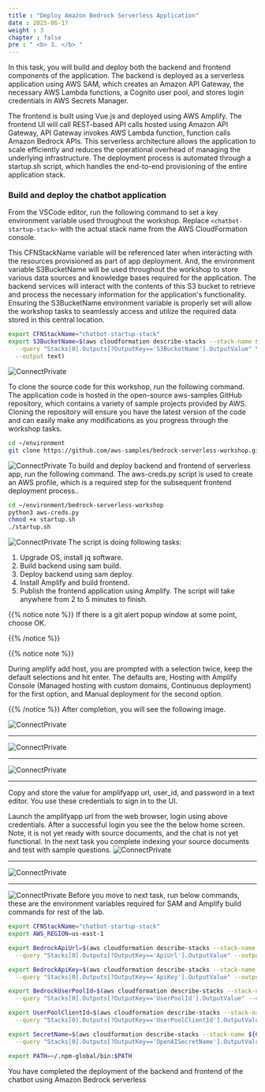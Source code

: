 ```yaml
---
title : "Deploy Amazon Bedrock Serverless Application"
date : 2025-06-17
weight : 3
chapter : false
pre : " <b> 3. </b> "
---
```

In this task, you will build and deploy both the backend and frontend components of the application. The backend is deployed as a serverless application using AWS SAM, which creates an Amazon API Gateway, the necessary AWS Lambda functions, a Cognito user pool, and stores login credentials in AWS Secrets Manager.

The frontend is built using Vue.js and deployed using AWS Amplify. The frontend UI will call REST-based API calls hosted using Amazon API Gateway, API Gateway invokes AWS Lambda function, function calls Amazon Bedrock APIs. This serverless architecture allows the application to scale efficiently and reduces the operational overhead of managing the underlying infrastructure. The deployment process is automated through a startup.sh script, which handles the end-to-end provisioning of the entire application stack.

### Build and deploy the chatbot application
From the VSCode editor, run the following command to set a key environment variable used throughout the workshop. Replace `<chatbot-startup-stack>` with the actual stack name from the AWS CloudFormation console.

This CFNStackName variable will be referenced later when interacting with the resources provisioned as part of app deployment. And, the environment variable S3BucketName will be used throughout the workshop to store various data sources and knowledge bases required for the application. The backend services will interact with the contents of this S3 bucket to retrieve and process the necessary information for the application's functionality. Ensuring the S3BucketName environment variable is properly set will allow the workshop tasks to seamlessly access and utilize the required data stored in this central location.


````bash
export CFNStackName="chatbot-startup-stack"
export S3BucketName=$(aws cloudformation describe-stacks --stack-name ${CFNStackName} \
  --query "Stacks[0].Outputs[?OutputKey=='S3BucketName'].OutputValue" \
  --output text)

````
![ConnectPrivate](https://github.com/PVinhP/PPV_Workshop_01/blob/main/Workshop/static/images/anh/anh8.png?raw=true)

To clone the source code for this workshop, run the following command. The application code is hosted in the open-source aws-samples GitHub repository, which contains a variety of sample projects provided by AWS. Cloning the repository will ensure you have the latest version of the code and can easily make any modifications as you progress through the workshop tasks.

````bash
cd ~/environment
git clone https://github.com/aws-samples/bedrock-serverless-workshop.git
````
![ConnectPrivate](https://github.com/PVinhP/PPV_Workshop_01/blob/main/Workshop/static/images/anh/anh9.png?raw=true)
To build and deploy backend and frontend of serverless app, run the following command. The aws-creds.py script is used to create an AWS profile, which is a required step for the subsequent frontend deployment process..

````bash
cd ~/environment/bedrock-serverless-workshop
python3 aws-creds.py
chmod +x startup.sh
./startup.sh
````
![ConnectPrivate](https://github.com/PVinhP/PPV_Workshop_01/blob/main/Workshop/static/images/anh/anh11.png?raw=true)
The script is doing following tasks:

1. Upgrade OS, install jq software.
2. Build backend using sam build.
3. Deploy backend using sam deploy.
4. Install Amplify and build frontend.
5. Publish the frontend application using Amplify.
The script will take anywhere from 2 to 5 minutes to finish.

{{% notice note %}}
If there is a git alert popup window at some point, choose OK.

{{% /notice %}}

{{% notice note %}}

During amplify add host, you are prompted with a selection twice, keep the default selections and hit enter. The defaults are, Hosting with Amplify Console (Managed hosting with custom domains, Continuous deployment) for the first option, and Manual deployment for the second option.

{{% /notice %}}
After completion, you will see the following image.

![ConnectPrivate](https://github.com/PVinhP/PPV_Workshop_01/blob/main/Workshop/static/images/anh/anh12.png?raw=true)

---
![ConnectPrivate](https://github.com/PVinhP/PPV_Workshop_01/blob/main/Workshop/static/images/anh/anh13.png?raw=true)

---
![ConnectPrivate](https://github.com/PVinhP/PPV_Workshop_01/blob/main/Workshop/static/images/anh/anh14.png?raw=true)

---
Copy and store the value for amplifyapp url, user_id, and password in a text editor. You use these credentials to sign in to the UI.

Launch the amplifyapp url from the web browser, login using above credentials. After a successful login you see the the below home screen. Note, it is not yet ready with source documents, and the chat is not yet functional. In the next task you complete indexing your source documents and test with sample questions.
![ConnectPrivate](https://github.com/PVinhP/PPV_Workshop_01/blob/main/Workshop/static/images/anh/anh15.png?raw=true)

---
![ConnectPrivate](https://github.com/PVinhP/PPV_Workshop_01/blob/main/Workshop/static/images/anh/anh16.png?raw=true)

---
![ConnectPrivate](https://github.com/PVinhP/PPV_Workshop_01/blob/main/Workshop/static/images/anh/anh17.png?raw=true)
Before you move to next task, run below commands, these are the environment variables required for SAM and Amplify build commands for rest of the lab.

````bash
export CFNStackName="chatbot-startup-stack"
export AWS_REGION=us-east-1

export BedrockApiUrl=$(aws cloudformation describe-stacks --stack-name ${CFNStackName} \
  --query "Stacks[0].Outputs[?OutputKey=='ApiUrl'].OutputValue" --output text)

export BedrockApiKey=$(aws cloudformation describe-stacks --stack-name ${CFNStackName} \
  --query "Stacks[0].Outputs[?OutputKey=='ApiKey'].OutputValue" --output text)

export BedrockUserPoolId=$(aws cloudformation describe-stacks --stack-name ${CFNStackName} \
  --query "Stacks[0].Outputs[?OutputKey=='UserPoolId'].OutputValue" --output text)

export UserPoolClientId=$(aws cloudformation describe-stacks --stack-name ${CFNStackName} \
  --query "Stacks[0].Outputs[?OutputKey=='UserPoolClientId'].OutputValue" --output text)

export SecretName=$(aws cloudformation describe-stacks --stack-name ${CFNStackName} \
  --query "Stacks[0].Outputs[?OutputKey=='OpenAISecretName'].OutputValue" --output text)

export PATH=~/.npm-global/bin:$PATH
````
You have completed the deployment of the backend and frontend of the chatbot using Amazon Bedrock serverless